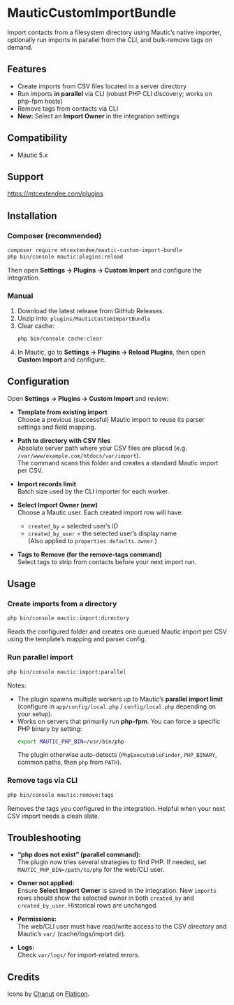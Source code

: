 # MauticCustomImportBundle

Import contacts from a filesystem directory using Mautic’s native importer, optionally run imports in parallel from the CLI, and bulk-remove tags on demand.

## Features

- Create imports from CSV files located in a server directory
- Run imports **in parallel** via CLI (robust PHP CLI discovery; works on php-fpm hosts)
- Remove tags from contacts via CLI
- **New:** Select an **Import Owner** in the integration settings  

## Compatibility

- Mautic 5.x 


## Support

<https://mtcextendee.com/plugins>

## Installation

### Composer (recommended)

```bash
composer require mtcextendee/mautic-custom-import-bundle
php bin/console mautic:plugins:reload
```
Then open **Settings → Plugins → Custom Import** and configure the integration.

### Manual

1. Download the latest release from GitHub Releases.
2. Unzip into: `plugins/MauticCustomImportBundle`
3. Clear cache:
   ```bash
   php bin/console cache:clear
   ```
4. In Mautic, go to **Settings → Plugins → Reload Plugins**, then open **Custom Import** and configure.

## Configuration

Open **Settings → Plugins → Custom Import** and review:

- **Template from existing import**  
  Choose a previous (successful) Mautic import to reuse its parser settings and field mapping.

- **Path to directory with CSV files**  
  Absolute server path where your CSV files are placed (e.g. `/var/www/example.com/htdocs/var/import`).  
  The command scans this folder and creates a standard Mautic import per CSV.

- **Import records limit**  
  Batch size used by the CLI importer for each worker.

- **Select Import Owner (new)**  
  Choose a Mautic user. Each created import row will have:
  - `created_by` = selected user’s ID  
  - `created_by_user` = the selected user’s display name  
  (Also applied to `properties.defaults.owner`.)

- **Tags to Remove (for the remove-tags command)**  
  Select tags to strip from contacts before your next import run.

## Usage

### Create imports from a directory

```bash
php bin/console mautic:import:directory
```

Reads the configured folder and creates one queued Mautic import per CSV using the template’s mapping and parser config.

### Run parallel import

```bash
php bin/console mautic:import:parallel
```

Notes:

- The plugin spawns multiple workers up to Mautic’s **parallel import limit** (configure in `app/config/local.php` / `config/local.php` depending on your setup).
- Works on servers that primarily run **php-fpm**. You can force a specific PHP binary by setting:
  ```bash
  export MAUTIC_PHP_BIN=/usr/bin/php
  ```
  The plugin otherwise auto-detects (`PhpExecutableFinder`, `PHP_BINARY`, common paths, then `php` from `PATH`).

### Remove tags via CLI

```bash
php bin/console mautic:remove:tags
```

Removes the tags you configured in the integration. Helpful when your next CSV import needs a clean slate.

## Troubleshooting

- **“php does not exist” (parallel command):**  
  The plugin now tries several strategies to find PHP. If needed, set `MAUTIC_PHP_BIN=/path/to/php` for the web/CLI user.

- **Owner not applied:**  
  Ensure **Select Import Owner** is saved in the integration. New `imports` rows should show the selected owner in both `created_by` and `created_by_user`. Historical rows are unchanged.

- **Permissions:**  
  The web/CLI user must have read/write access to the CSV directory and Mautic’s `var/` (cache/logs/import dir).

- **Logs:**  
  Check `var/logs/` for import-related errors.

## Credits

Icons by [Chanut](https://www.flaticon.com/authors/chanut) on [Flaticon](https://www.flaticon.com/).
